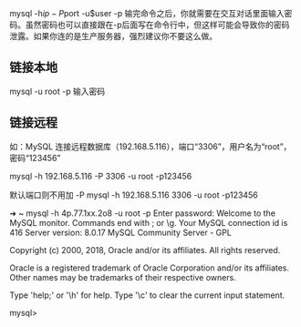 mysql -h$ip -P$port -u$user -p
输完命令之后，你就需要在交互对话里面输入密码。虽然密码也可以直接跟在-p后面写在命令行中，但这样可能会导致你的密码泄露。如果你连的是生产服务器，强烈建议你不要这么做。

## 链接本地
mysql -u root -p 
输入密码

## 链接远程
如：MySQL 连接远程数据库（192.168.5.116），端口“3306”，用户名为“root”，密码“123456”

mysql -h 192.168.5.116 -P 3306 -u root -p123456

默认端口则不用加 -P
mysql -h 192.168.5.116 3306 -u root -p123456


➜  ~ mysql -h 4p.77.1xx.2o8 -u root -p
Enter password:
Welcome to the MySQL monitor.  Commands end with ; or \g.
Your MySQL connection id is 416
Server version: 8.0.17 MySQL Community Server - GPL

Copyright (c) 2000, 2018, Oracle and/or its affiliates. All rights reserved.

Oracle is a registered trademark of Oracle Corporation and/or its
affiliates. Other names may be trademarks of their respective
owners.

Type 'help;' or '\h' for help. Type '\c' to clear the current input statement.

mysql>

